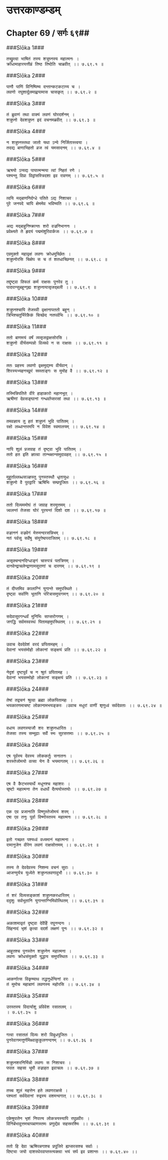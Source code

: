 उत्तरकाण्डम्डम्
===============================


## Chapter 69  / सर्गः ६९##


###Slōka 1###


    तच्छ्रुत्वा भाषितं तस्य शत्रुघ्नस्य महात्मनः ।
    क्रोधामाहारयत्तीव्रं तिष्ठ तिष्ठेति चाब्रवीत् ।। ७.६९.१ ॥


###Slōka 2###


    पाणौ पाणिं विनिष्पिष्य दन्तान्कटकटाय्य च ।
    लवणो रघुशार्दूलमाह्वयामास चासकृत् ।। ७.६९.२ ॥


###Slōka 3###


    तं ब्रुवाणं तथा वाक्यं लवणं घोरदर्शनम् ।
    शत्रुघ्नो देवशत्रुघ्न इदं वचनमब्रवीत् ।। ७.६९.३ ॥


###Slōka 4###


    न शत्रुघ्नस्तथा जातो यथा ऽन्ये निर्जितास्त्वया ।
    तदद्य बाणाभिहतो व्रज त्वं यमसादनम् ।। ७.६९.४ ॥


###Slōka 5###


    ऋषयो ऽप्यद्य पापात्मन्मया त्वां निहतं रणे ।
    पश्यन्तु विप्रा विद्वांसस्त्रिदशा इव रावणम् ।। ७.६९.५ ॥


###Slōka 6###


    त्वयि मद्बाणनिर्दग्धे पतिते ऽद्य निशाचर ।
    पुरे जनपदे चापि क्षेममेव भविष्यति ।। ७.६९.६ ॥


###Slōka 7###


    अद्य मद्बाहुनिष्क्रान्तः शरो वज्रनिभाननः ।
    प्रवेक्ष्यते ते हृदयं पद्ममंशुरिवार्कजः ।। ७.६९.७ ॥


###Slōka 8###


    एवमुक्तो महावृक्षं लवणः क्रोधमूर्च्छितः ।
    शत्रुघ्नोरसि चिक्षेप स च तं शतधाच्छिनत् ।। ७.६९.८ ॥


###Slōka 9###


    तद्दृष्ट्वा विफलं कर्म राक्षसः पुनरेव तु ।
    पादपान्सुबहून्गृह्य शत्रुघ्नायासृजद्बली ।। ७.६९.९ ॥


###Slōka 10###


    शत्रुघ्नश्चापि तेजस्वी वृक्षानापततो बहून् ।
    त्रिभिश्चतुर्भिरेकैकं चिच्छेद नतपर्वभिः ।। ७.६९.१० ॥


###Slōka 11###


    ततो बाणमयं वर्षं व्यसृजद्राक्षसोरसि ।
    शत्रुघ्नो वीर्यसम्पन्नो विव्यथे न स राक्षसः ।। ७.६९.११ ॥


###Slōka 12###


    ततः प्रहस्य लवणो वृक्षमुद्यम्य वीर्यवान् ।
    शिरस्यभ्यहनच्छूरं स्रस्ताङ्गः स मुमोह वै ।। ७.६९.१२ ॥


###Slōka 13###


    तस्मिन्निपतिते वीरे हाहाकारो महानभूत् ।
    ऋषीणां देवसङ्घानां गन्धर्वाप्सरसां तथा ।। ७.६९.१३ ॥


###Slōka 14###


    तमवज्ञाय तु हतं शत्रुघ्नं भुवि पातितम् ।
    रक्षो लब्धान्तरमपि न विवेश स्वमालयम् ।। ७.६९.१४ ॥


###Slōka 15###


    नापि शूलं प्रजग्राह तं दृष्ट्वा भुवि पातितम् ।
    ततो हत इति ज्ञात्वा तान्भक्षान्समुदावहत् ।। ७.६९.१५ ॥


###Slōka 16###


    मुहूर्ताल्लब्धसञ्ज्ञस्तु पुनस्तस्थौ धृतायुधः ।
    शत्रुघ्नो वै पुरद्वारि ऋषिभिः सम्प्रपूजितः ।। ७.६९.१६ ॥


###Slōka 17###


    ततो दिव्यममोघं तं जग्राह शरमुत्तमम् ।
    ज्वलन्तं तेजसा घोरं पूरयन्तं दिशो दश ।। ७.६९.१७ ॥


###Slōka 18###


    वज्राननं वज्रवेगं मेरुमन्दरसन्निभम् ।
    नतं पर्वसु सर्वेषु संयुगेष्वपराजितम् ।। ७.६९.१८ ॥


###Slōka 19###


    असृक्चन्दनदिग्धाङ्गं चारुपत्रं पतत्रिणम् ।
    दानवेन्द्राचलेन्द्राणामसुराणां च दारणम् ।। ७.६९.१९ ॥


###Slōka 20###


    तं दीप्तमिव कालाग्निं युगान्ते समुपस्थिते ।
    दृष्ट्वा सर्वाणि भूतानि परित्रासमुपागमन् ।। ७.६९.२० ॥


###Slōka 21###


    सदेवासुरगन्धर्वं मुनिभिः साप्सरोगणम् ।
    जगद्धि सर्वमस्वस्थं पितामहमुपस्थितम् ।। ७.६९.२१ ॥


###Slōka 22###


    उवाच देवदेवेशं वरदं प्रपितामहम् ।
    देवानां भयसंमोहो लोकानां सङ्क्षयं प्रति ।। ७.६९.२२ ॥


###Slōka 23###


    नेदृशं दृष्टपूर्वं च न श्रुतं प्रपितामह ।
    देवानां भयसम्मोहो लोकानां सङ्क्षयं प्रति ।। ७.६९.२३ ॥


###Slōka 24###


    तेषां तद्वचनं श्रुत्वा ब्रह्मा लोकपितामहः ।
    भयकारणमाचष्ट लोकानामभयङ्करः ।उवाच मधुरां वाणीं शृणुध्वं सर्वदेवताः ।। ७.६९.२४ ॥


###Slōka 25###


    वधाय लवणस्याजौ शरः शत्रुघ्नधारितः ।
    तेजसा तस्य सम्मूढाः सर्वे स्मः सुरसत्तमाः ।। ७.६९.२५ ॥


###Slōka 26###


    एष पूर्वस्य देवस्य लोककर्तुः सनातनः ।
    शरस्तेजोमयो वत्सा येन वै भयमागतम् ।। ७.६९.२६ ॥


###Slōka 27###


    एष वै कैटभस्यार्थे मधुनश्च महाशरः ।
    सृष्टो महात्मना तेन वधार्थे दैत्ययोस्तयोः ।। ७.६९.२७ ॥


###Slōka 28###


    एक एव प्रजानाति विष्णुस्तेजोमयं शरम् ।
    एषा एव तनुः पूर्वा विष्णोस्तस्य महात्मनः ।। ७.६९.२८ ॥


###Slōka 29###


    इतो गच्छत पश्यध्वं वध्यमानं महात्मना ।
    रामानुजेन वीरेण लवणं राक्षसोत्तमम् ।। ७.६९.२९ ॥


###Slōka 30###


    तस्य ते देवदेवस्य निशम्य वचनं सुराः ।
    आजग्मुर्यत्र युध्येते शत्रुघ्नलवणावुभौ ।। ७.६९.३० ॥


###Slōka 31###


    तं शरं दिव्यसङ्काशं शत्रुघ्नकरधारितम् ।
    ददृशुः सर्वभूतानि युगान्ताग्निमिवोत्थितम् ।। ७.६९.३१ ॥


###Slōka 32###


    अकाशमावृतं दृष्ट्वा देवैर्हि रघुनन्दनः ।
    सिंहनादं भृशं कृत्वा ददर्श लक्षणं पुनः ।। ७.६९.३२ ॥


###Slōka 33###


    आहूतश्च पुनस्तेन शत्रुघ्नेन महात्मना ।
    लवणः क्रोधसंयुक्तो युद्धाय समुपस्थितः ।। ७.६९.३३ ॥


###Slōka 34###


    आकर्णात्स विकृष्याथ तद्धनुर्धन्विनां वरः ।
    तं मुमोच महाबाणं लवणस्य महोरसि ।। ७.६९.३४ ॥


###Slōka 35###


    उरस्तस्य विदार्याशु प्रविवेश रसातलम् ।
    । ७.६९.३५ ॥


###Slōka 36###


    गत्वा रसातलं दिव्यः शरो विबुधपूजितः ।
    पुनरेवागमत्तूर्णमिक्ष्वाकुकुलनन्दनम् ।। ७.६९.३६ ॥


###Slōka 37###


    शत्रुघ्नशरनिर्भिन्नो लवणः स निशाचरः ।
    पपात सहसा भूमौ वज्राहत इवाचलः ।। ७.६९.३७ ॥


###Slōka 38###


    तच्च शूलं महत्तेन हते लवणराक्षसे ।
    पश्यतां सर्वदेवानां रुद्रस्य वशमन्वगात् ।। ७.६९.३८ ॥


###Slōka 39###


    एकेषुपातेन भृशं निपात्य लोकत्रयस्यापि रघुप्रवीरः ।
    विनिर्बभावुत्तमचापबाणस्तमः प्रणुद्येव सहस्ररश्मिः ।। ७.६९.३९ ॥


###Slōka 40###


    ततो हि देवा ऋषिपन्नगाश्च प्रपूजिरे ह्यप्सरसश्च सर्वाः ।
    दिष्ट्या जयो दाशरथेरवाप्तस्त्यक्त्वा भयं सर्प इव प्रशान्तः ।। ७.६९.४० ।।


